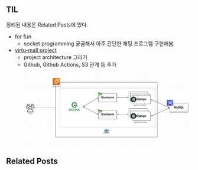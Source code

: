 ## TIL
정리된 내용은 Related Posts에 있다.

- for fun
    - socket programming 궁금해서 아주 간단한 채팅 프로그램 구현해봄.
- [virtu-mall project](https://github.com/f-lab-edu/virtu-mall/)
    - project architecture 그리기
    - Github, Github Actions, S3 관계 등 추가
    ![architecture](../img/til-architecture-231202.png)
    
## Related Posts